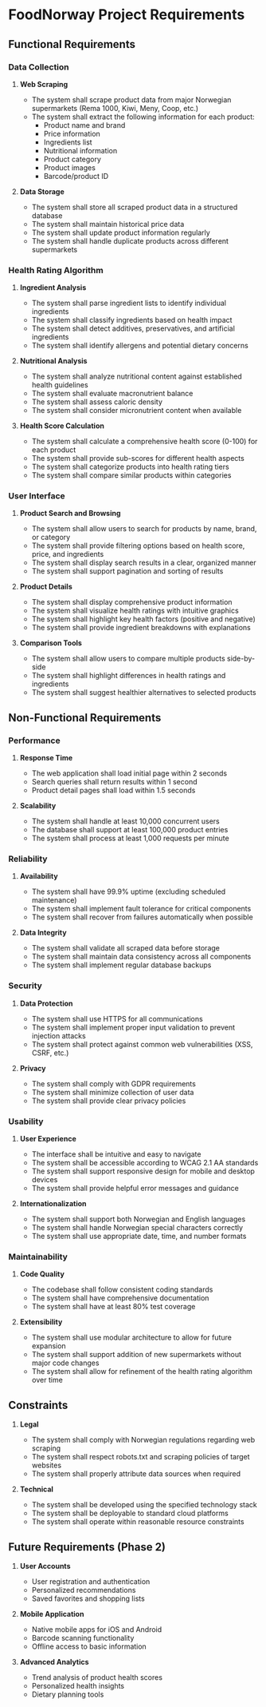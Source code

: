 # FoodNorway Project Requirements

## Functional Requirements

### Data Collection

1. **Web Scraping**
   - The system shall scrape product data from major Norwegian supermarkets (Rema 1000, Kiwi, Meny, Coop, etc.)
   - The system shall extract the following information for each product:
     - Product name and brand
     - Price information
     - Ingredients list
     - Nutritional information
     - Product category
     - Product images
     - Barcode/product ID

2. **Data Storage**
   - The system shall store all scraped product data in a structured database
   - The system shall maintain historical price data
   - The system shall update product information regularly
   - The system shall handle duplicate products across different supermarkets

### Health Rating Algorithm

1. **Ingredient Analysis**
   - The system shall parse ingredient lists to identify individual ingredients
   - The system shall classify ingredients based on health impact
   - The system shall detect additives, preservatives, and artificial ingredients
   - The system shall identify allergens and potential dietary concerns

2. **Nutritional Analysis**
   - The system shall analyze nutritional content against established health guidelines
   - The system shall evaluate macronutrient balance
   - The system shall assess caloric density
   - The system shall consider micronutrient content when available

3. **Health Score Calculation**
   - The system shall calculate a comprehensive health score (0-100) for each product
   - The system shall provide sub-scores for different health aspects
   - The system shall categorize products into health rating tiers
   - The system shall compare similar products within categories

### User Interface

1. **Product Search and Browsing**
   - The system shall allow users to search for products by name, brand, or category
   - The system shall provide filtering options based on health score, price, and ingredients
   - The system shall display search results in a clear, organized manner
   - The system shall support pagination and sorting of results

2. **Product Details**
   - The system shall display comprehensive product information
   - The system shall visualize health ratings with intuitive graphics
   - The system shall highlight key health factors (positive and negative)
   - The system shall provide ingredient breakdowns with explanations

3. **Comparison Tools**
   - The system shall allow users to compare multiple products side-by-side
   - The system shall highlight differences in health ratings and ingredients
   - The system shall suggest healthier alternatives to selected products

## Non-Functional Requirements

### Performance

1. **Response Time**
   - The web application shall load initial page within 2 seconds
   - Search queries shall return results within 1 second
   - Product detail pages shall load within 1.5 seconds

2. **Scalability**
   - The system shall handle at least 10,000 concurrent users
   - The database shall support at least 100,000 product entries
   - The system shall process at least 1,000 requests per minute

### Reliability

1. **Availability**
   - The system shall have 99.9% uptime (excluding scheduled maintenance)
   - The system shall implement fault tolerance for critical components
   - The system shall recover from failures automatically when possible

2. **Data Integrity**
   - The system shall validate all scraped data before storage
   - The system shall maintain data consistency across all components
   - The system shall implement regular database backups

### Security

1. **Data Protection**
   - The system shall use HTTPS for all communications
   - The system shall implement proper input validation to prevent injection attacks
   - The system shall protect against common web vulnerabilities (XSS, CSRF, etc.)

2. **Privacy**
   - The system shall comply with GDPR requirements
   - The system shall minimize collection of user data
   - The system shall provide clear privacy policies

### Usability

1. **User Experience**
   - The interface shall be intuitive and easy to navigate
   - The system shall be accessible according to WCAG 2.1 AA standards
   - The system shall support responsive design for mobile and desktop devices
   - The system shall provide helpful error messages and guidance

2. **Internationalization**
   - The system shall support both Norwegian and English languages
   - The system shall handle Norwegian special characters correctly
   - The system shall use appropriate date, time, and number formats

### Maintainability

1. **Code Quality**
   - The codebase shall follow consistent coding standards
   - The system shall have comprehensive documentation
   - The system shall have at least 80% test coverage

2. **Extensibility**
   - The system shall use modular architecture to allow for future expansion
   - The system shall support addition of new supermarkets without major code changes
   - The system shall allow for refinement of the health rating algorithm over time

## Constraints

1. **Legal**
   - The system shall comply with Norwegian regulations regarding web scraping
   - The system shall respect robots.txt and scraping policies of target websites
   - The system shall properly attribute data sources when required

2. **Technical**
   - The system shall be developed using the specified technology stack
   - The system shall be deployable to standard cloud platforms
   - The system shall operate within reasonable resource constraints

## Future Requirements (Phase 2)

1. **User Accounts**
   - User registration and authentication
   - Personalized recommendations
   - Saved favorites and shopping lists

2. **Mobile Application**
   - Native mobile apps for iOS and Android
   - Barcode scanning functionality
   - Offline access to basic information

3. **Advanced Analytics**
   - Trend analysis of product health scores
   - Personalized health insights
   - Dietary planning tools